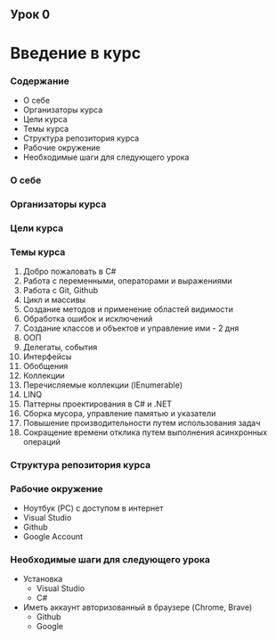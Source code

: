## Урок 0
# Введение в курс


### Содержание
- О себе
- Организаторы курса
- Цели курса
- Темы курса
- Структура репозитория курса
- Рабочие окружение
- Необходимые шаги для следующего урока


### О себе


### Организаторы курса


### Цели курса


### Темы курса
1. Добро пожаловать в C#
2. Работа с переменными, операторами и выражениями
3. Работа с Git, Github
4. Цикл и массивы
5. Создание методов и применение областей видимости
6. Обработка ошибок и исключений
7. Создание классов и объектов и управление ими - 2 дня
8. ООП
9. Делегаты, события
10. Интерфейсы
11. Обобщения
12. Коллекции
13. Перечисляемые коллекции (IEnumerable)
14. LINQ
15. Паттерны проектирования в C# и .NET
16. Сборка мусора, управление памятью и указатели
17. Повышение производительности путем использования задач
18. Сокращение времени отклика путем выполнения асинхронных операций


### Структура репозитория курса


### Рабочие окружение
- Ноутбук (PC) с доступом в интернет
- Visual Studio
- Github
- Google Account


### Необходимые шаги для следующего урока
- Установка 
    - Visual Studio
    - C#
 - Иметь аккаунт авторизованный в браузере (Chrome, Brave)
    - Github
    - Google  
